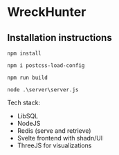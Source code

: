 # WreckHunter

## Installation instructions

`npm install`

`npm i postcss-load-config`

`npm run build`

`node .\server\server.js`

Tech stack:

- LibSQL
- NodeJS
- Redis (serve and retrieve)
- Svelte frontend with shadn/UI
- ThreeJS for visualizations
